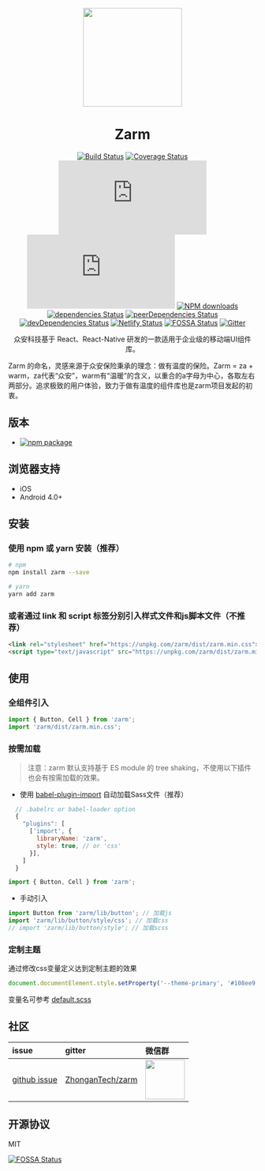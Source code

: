 <p align="center">
  <a href="http://zarm.design">
    <img width="200" src="https://zarm.design/images/logo.732d9561.svg">
  </a>
</p>

<h1 align="center">Zarm</h1>

<div align="center">

  [![Build Status](https://www.travis-ci.org/ZhongAnTech/zarm.svg?branch=master)](https://www.travis-ci.org/ZhongAnTech/zarm)
  [![Coverage Status](https://img.shields.io/coveralls/ZhongAnTech/zarm/master.svg)](https://coveralls.io/github/ZhongAnTech/zarm?branch=master)
  ![JS gzip size](https://img.badgesize.io/https://unpkg.com/zarm@latest/dist/zarm.min.js?compression=gzip&label=gzip%20size:%20JS)
  ![CSS gzip size](https://img.badgesize.io/https://unpkg.com/zarm@latest/dist/zarm.min.css?compression=gzip&label=gzip%20size:%20CSS)
  [![NPM downloads](https://img.shields.io/npm/dm/zarm.svg)](https://npmjs.org/package/zarm) 
  [![dependencies Status](https://david-dm.org/ZhongAnTech/zarm/status.svg)](https://david-dm.org/ZhongAnTech/zarm)
  [![peerDependencies Status](https://david-dm.org/ZhongAnTech/zarm/peer-status.svg)](https://david-dm.org/ZhongAnTech/zarm?type=peer)
  [![devDependencies Status](https://david-dm.org/ZhongAnTech/zarm/dev-status.svg)](https://david-dm.org/ZhongAnTech/zarm?type=dev)
  [![Netlify Status](https://api.netlify.com/api/v1/badges/7afc45a9-dcac-4475-9903-d3896bc200ed/deploy-status)](https://app.netlify.com/sites/zarm/deploys)
  [![FOSSA Status](https://app.fossa.io/api/projects/git%2Bgithub.com%2FZhongAnTech%2Fzarm.svg?type=shield)](https://app.fossa.io/projects/git%2Bgithub.com%2FZhongAnTech%2Fzarm?ref=badge_shield)
  [![Gitter](https://badges.gitter.im/Join%20Chat.svg)](https://gitter.im/ZhongAnTech/zarm?utm_source=badge&utm_medium=badge&utm_campaign=pr-badge)

  众安科技基于 React、React-Native 研发的一款适用于企业级的移动端UI组件库。
</div>

Zarm 的命名，灵感来源于众安保险秉承的理念：做有温度的保险。Zarm = za + warm，za代表“众安”，warm有“温暖”的含义，以重合的a字母为中心，各取左右两部分。追求极致的用户体验，致力于做有温度的组件库也是zarm项目发起的初衷。

## 版本

- [![npm package](https://img.shields.io/npm/v/zarm/latest.svg)](https://www.npmjs.org/package/zarm)

## 浏览器支持

- iOS
- Android 4.0+

## 安装

### 使用 npm 或 yarn 安装（推荐）

```bash
# npm
npm install zarm --save

# yarn
yarn add zarm
```

### 或者通过 link 和 script 标签分别引入样式文件和js脚本文件（不推荐）

```html
<link rel="stylesheet" href="https://unpkg.com/zarm/dist/zarm.min.css">
<script type="text/javascript" src="https://unpkg.com/zarm/dist/zarm.min.js"></script>
```

## 使用

### 全组件引入

```js
import { Button, Cell } from 'zarm';
import 'zarm/dist/zarm.min.css';
```

### 按需加载

> 注意：zarm 默认支持基于 ES module 的 tree shaking，不使用以下插件也会有按需加载的效果。

- 使用 [babel-plugin-import](https://github.com/ant-design/babel-plugin-import) 自动加载Sass文件（推荐）

```js
  // .babelrc or babel-loader option
  {
    "plugins": [
      ['import', {
        libraryName: 'zarm',
        style: true, // or 'css'
      }],
    ]
  }
```

```js
import { Button, Cell } from 'zarm';
```

- 手动引入

```js
import Button from 'zarm/lib/button'; // 加载js
import 'zarm/lib/button/style/css'; // 加载css
// import 'zarm/lib/button/style'; // 加载scss
```

### 定制主题

通过修改css变量定义达到定制主题的效果

```js
document.documentElement.style.setProperty('--theme-primary', '#108ee9');
```

变量名可参考 [default.scss](https://github.com/ZhongAnTech/zarm/blob/master/components/style/themes/default.scss)

## 社区

| issue | gitter | 微信群 |
| :--- | :--- | :--- |
| [github issue](https://github.com/ZhongAnTech/zarm/issues) | [ZhonganTech/zarm](https://gitter.im/ZhonganTech/zarm) | <img src="https://cdn-health.zhongan.com/zarm/qr.png" width="80" /> |

## 开源协议

MIT

[![FOSSA Status](https://app.fossa.io/api/projects/git%2Bgithub.com%2FZhongAnTech%2Fzarm.svg?type=large)](https://app.fossa.io/projects/git%2Bgithub.com%2FZhongAnTech%2Fzarm?ref=badge_large)
